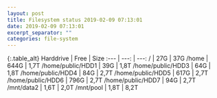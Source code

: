 ```yaml
---
layout: post
title: Filesystem status 2019-02-09 07:13:01
date: 2019-02-09 07:13:01
excerpt_separator: ""
categories: file-system
---
```

{:.table_alt}
Harddrive | Free | Size
:--- | ---: | ---:
/ | 27G | 37G
/home | 644G | 1,7T
/home/public/HDD1 | 39G | 1,8T
/home/public/HDD3 | 64G | 1,8T
/home/public/HDD4 | 84G | 2,7T
/home/public/HDD5 | 617G | 2,7T
/home/public/HDD6 | 796G | 2,7T
/home/public/HDD7 | 94G | 2,7T
/mnt/data2 | 1,6T | 2,0T
/mnt/pool | 1,8T | 8,2T
